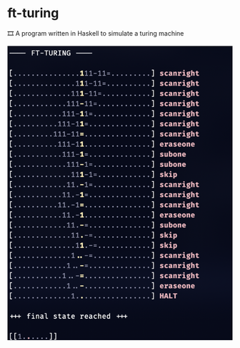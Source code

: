 # ft-turing
🎞️ A program written in Haskell to simulate a turing machine

![](./screenshots/unary_sub.png)
